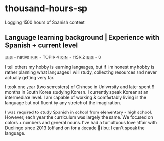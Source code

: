 # thousand-hours-sp
Logging 1500 hours of Spanish content

## Language learning background | Experience with Spanish + current level
🇺🇸 - native
🇰🇷 - TOPIK 4
🇨🇳 - HSK 2
🇪🇸 - 0

I tell others my hobby is learning languages, but if I'm honest my hobby is rather planning what languages I will study, collecting resources and never actually getting very far.

I took one year (two semesters) of Chinese in University and later spent 9 months in South Korea studying Korean. I currently speak Korean at an intermediate level. I am capable of working & comfortably living in the language but not fluent by any stretch of the imagination. 

I was required to study Spanish in school from elementary - high school. However, each year the curriculum was largely the same. We focused on colors + numbers and general nouns. I've had a tumultuous love affair with Duolingo since 2013 (off and on for a decade 🎉) but I can't speak the language.
